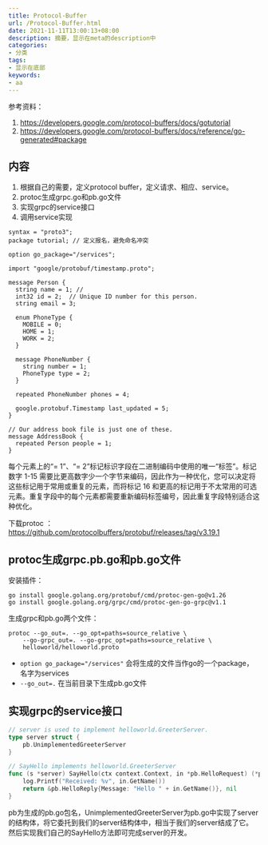 ```yaml
---
title: Protocol-Buffer
url: /Protocol-Buffer.html
date: 2021-11-11T13:00:13+08:00
description: 摘要，显示在meta的description中
categories:
- 分类
tags:
- 显示在底部
keywords:
- aa
---
```


参考资料：
1. https://developers.google.com/protocol-buffers/docs/gotutorial
2. https://developers.google.com/protocol-buffers/docs/reference/go-generated#package

## 内容
1. 根据自己的需要，定义protocol buffer，定义请求、相应、service。
1. protoc生成grpc.go和pb.go文件
1. 实现grpc的service接口
1. 调用service实现

```protocolbuffer
syntax = "proto3";
package tutorial; // 定义报名，避免命名冲突

option go_package="/services";

import "google/protobuf/timestamp.proto";

message Person {
  string name = 1; // 
  int32 id = 2;  // Unique ID number for this person.
  string email = 3;

  enum PhoneType {
    MOBILE = 0;
    HOME = 1;
    WORK = 2;
  }

  message PhoneNumber {
    string number = 1;
    PhoneType type = 2;
  }

  repeated PhoneNumber phones = 4;

  google.protobuf.Timestamp last_updated = 5;
}

// Our address book file is just one of these.
message AddressBook {
  repeated Person people = 1;
}
```
每个元素上的“= 1”、“= 2”标记标识字段在二进制编码中使用的唯一“标签”。标记数字 1-15 需要比更高数字少一个字节来编码，因此作为一种优化，您可以决定将这些标记用于常用或重复的元素，而将标记 16 和更高的标记用于不太常用的可选元素。重复字段中的每个元素都需要重新编码标签编号，因此重复字段特别适合这种优化。


下载protoc ：https://github.com/protocolbuffers/protobuf/releases/tag/v3.19.1

## protoc生成grpc.pb.go和pb.go文件
安装插件：
```shell
go install google.golang.org/protobuf/cmd/protoc-gen-go@v1.26
go install google.golang.org/grpc/cmd/protoc-gen-go-grpc@v1.1
```

生成grpc和pb.go两个文件：
```shell
protoc --go_out=. --go_opt=paths=source_relative \
    --go-grpc_out=. --go-grpc_opt=paths=source_relative \
    helloworld/helloworld.proto
```

- `option go_package="/services"` 会将生成的文件当作go的一个package，名字为services
- `--go_out=.` 在当前目录下生成pb.go文件

## 实现grpc的service接口

```go
// server is used to implement helloworld.GreeterServer.
type server struct {
	pb.UnimplementedGreeterServer
}

// SayHello implements helloworld.GreeterServer
func (s *server) SayHello(ctx context.Context, in *pb.HelloRequest) (*pb.HelloReply, error) {
	log.Printf("Received: %v", in.GetName())
	return &pb.HelloReply{Message: "Hello " + in.GetName()}, nil
}
```
pb为生成的pb.go包名，UnimplementedGreeterServer为pb.go中实现了server的结构体，将它委托到我们的server结构体中，相当于我们的server结成了它。然后实现我们自己的SayHello方法即可完成server的开发。